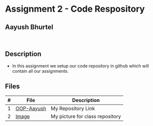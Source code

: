 # **Assignment 2 -  Code Respository** #
## **Aayush Bhurtel** ##
&nbsp;
## Description ##

- In this assignment we setup our code repository in github which will contain all our assignments.
## Files
|   #   | File            | Description                                        |
| :---: | --------------- | -------------------------------------------------- |
|   1   | <a href="https://github.com/aayushbhurtel/2143-OOP-Aayush">OOP-Aayush         | My Repository Link |
  |   2   | <a href="https://docs.google.com/spreadsheets/d/1OA3RWgLe3chLhlOgxpSc_PwmEzln9AU-EoN83HeuKcc/edit#gid=0&range=B28">Image| My picture for class repository |

